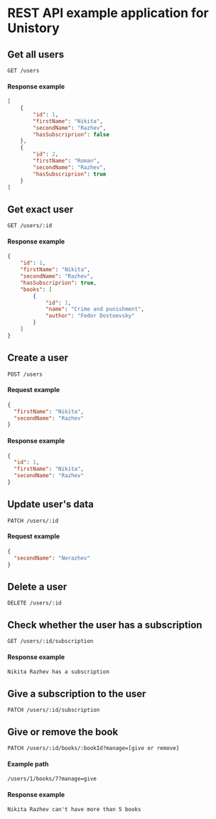 # REST API example application for Unistory

## Get all users
`GET /users`
#### Response example
```json
[
    {
        "id": 1,
        "firstName": "Nikita",
        "secondName": "Razhev",
        "hasSubscriprion": false
    },
    {
        "id": 2,
        "firstName": "Roman",
        "secondName": "Razhev",
        "hasSubscriprion": true
    }
]
```
## Get exact user
`GET /users/:id`
#### Response example
```json
{
    "id": 1,
    "firstName": "Nikita",
    "secondName": "Razhev",
    "hasSubscriprion": true,
    "books": [
        {
            "id": 1,
            "name": "Crime and punishment",
            "author": "Fedor Dostoevsky"
        }
    ]
}
```

## Create a user
`POST /users`

#### Request example
```json
{
  "firstName": "Nikita",
  "secondName": "Razhev"
}
```
#### Response example
```json
{
  "id": 1,
  "firstName": "Nikita",
  "secondName": "Razhev"
}
```

## Update user's data
`PATCH /users/:id`

#### Request example
```json
{
  "secondName": "Nerazhev"
}
```
## Delete a user
`DELETE /users/:id`

## Check whether the user has a subscription
`GET /users/:id/subscription`
#### Response example
```
Nikita Razhev has a subscription
```

## Give a subscription to the user
`PATCH /users/:id/subscription`

## Give or remove the book 
`PATCH /users/:id/books/:bookId?manage=[give or remove]`
#### Example path
`/users/1/books/7?manage=give`
#### Response example
```
Nikita Razhev can't have more than 5 books
```